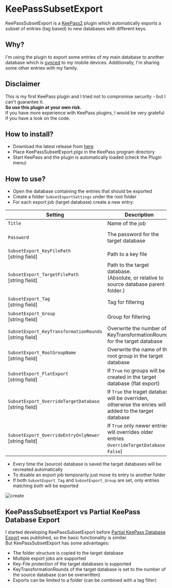 # KeePassSubsetExport 
KeePassSubsetExport is a [KeePass2](https://keepass.info) plugin which automatically exports a subset of entries (tag based) to new databases with different keys.

## Why?
I'm using the plugin to export some entries of my main database to another database which is [synced](https://syncthing.net) to my mobile devices.
Additionally, I'm sharing some other entries with my family.

## Disclaimer
This is my first KeePass plugin and I tried not to compromise security - but I can't guarantee it.  
**So use this plugin at your own risk.**  
If you have more experience with KeePass plugins, I would be very grateful if you have a look on the code.

## How to install?
- Download the latest release from [here](https://github.com/lukeIam/KeePassSubsetExport/releases)
- Place KeePassSubsetExport.plgx in the KeePass program directory
- Start KeePass and the plugin is automatically loaded (check the Plugin menu)

## How to use?
- Open the database containing the entries that should be exported
- Create a folder `SubsetExportSettings` under the root folder
- For each export job (target database) create a new entry:

| Setting                                                   | Description                                                             | Optional                                   | Example                                 |
| --------------------------------------------------------- | ----------------------------------------------------------------------- | ------------------------------------------ | --------------------------------------- |
| `Title`                                                   | Name of the job                                                         | No                                         | `SubsetExport_MobilePhone`              |
| `Password`                                                | The password for the target database                                    | Yes, if `SubsetExport_KeyFilePath` is set  | `SecurePW!`                             |
| `SubsetExport_KeyFilePath`<br>[string field]              | Path to a key file                                                      | Yes, if `Password` is set                  | `C:\keys\mobile.key`                    |
| `SubsetExport_TargetFilePath`<br>[string field]           | Path to the target database.<br>(Absolute, or relative to source database parent folder.) | No                       | `C:\sync\mobile.kdbx`<br>or<br>`mobile.kdbx`<br>or<br>`..\mobile.kdbx` |
| `SubsetExport_Tag`<br>[string field]                      | Tag for filtering                                                       | Yes, if `SubsetExport_Group` is set        | `MobileSync`                            |
| `SubsetExport_Group`<br>[string field]                    | Group for filtering                                                     | Yes, if `SubsetExport_Tag` is set          | `MobileGroup`                           |
| `SubsetExport_KeyTransformationRounds`<br>[string field]  | Overwrite the number of KeyTransformationRounds for the target database | Yes                                        | `10000000`                              |
| `SubsetExport_RootGroupName`<br>[string field]            | Overwrite the name of the root group in the target database             | Yes                                        | `NewRootGroupName`                      |
| `SubsetExport_FlatExport`<br>[string field]               | If `True` no groups will be created in the target database (flat export)| Yes (defaults to `False`)                  | `True`                                  |
| `SubsetExport_OverrideTargetDatabase`<br>[string field]   | If `True` the traget database will be overriden, otherwise the enries will added to the target database | Yes (defaults to `True`) | `True`                    |
| `SubsetExport_OverrideEntryOnlyNewer`<br>[string field]   | If `True` only newer entries will overrides older entries `OverrideTargetDatabase` is `False`)| Yes (defaults to `False`) | `True`                             |

- Every time the (source) database is saved the target databases will be recreated automatically
- To disable an export job temporarily just move its entry to another folder
- If both `SubsetExport_Tag` and `SubsetExport_Group` are set, only entries matching *both* will be exported

![create](https://user-images.githubusercontent.com/5115160/38439682-da51a266-39de-11e8-9cc4-744d5a3f0dae.png)

## KeePassSubsetExport vs Partial KeePass Database Export
I started developing KeePassSubsetExport before [Partial KeePass Database Export](https://github.com/heinrich-ulbricht/partial-keepass-database-export) was published, so the basic functionality is similar.  
But KeePassSubsetExport has some advantages:
- The folder structure is copied to the target database
- Multiple export jobs are supported
- Key-File protection of the target databases is supported
- KeyTransformationRounds of the target database is set to the number of the source database (can be overwritten)
- Exports can be limited to a folder (can be combined with a tag filter)
